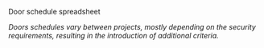 <span class="caps">Door schedule spreadsheet</span>

_Doors schedules vary between projects, mostly depending on the security requirements, resulting in the introduction of additional criteria._